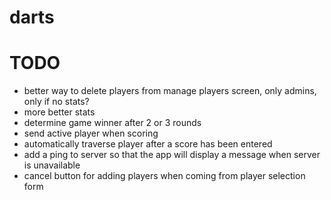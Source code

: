 # darts


# TODO
* better way to delete players from manage players screen, only admins, only if no stats?
* more better stats
* determine game winner after 2 or 3 rounds
* send active player when scoring
* automatically traverse player after a score has been entered
* add a ping to server so that the app will display a message when server is unavailable
* cancel button for adding players when coming from player selection form
